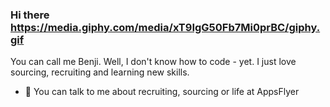 ### Hi there <https://media.giphy.com/media/xT9IgG50Fb7Mi0prBC/giphy.gif>
You can call me Benji.
Well, I don't know how to code - yet. I just love sourcing, recruiting and learning new skills.

- 💬 You can talk to me about recruiting, sourcing or life at AppsFlyer
